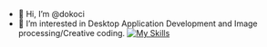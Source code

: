 - 👋 Hi, I’m @dokoci
- 👀 I’m interested in Desktop Application Development and Image processing/Creative coding.
[![My Skills](https://skillicons.dev/icons?i=cs,cpp)](https://skillicons.dev)



<!---
dokoci/dokoci is a ✨ special ✨ repository because its `README.md` (this file) appears on your GitHub profile.
You can click the Preview link to take a look at your changes.
--->
